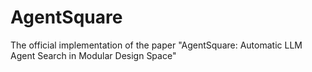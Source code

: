 # AgentSquare
The official implementation of the paper "AgentSquare: Automatic LLM Agent Search in Modular Design Space"
